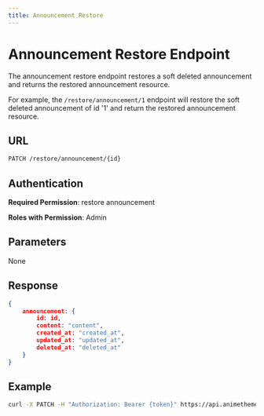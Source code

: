 ```yaml
---
title: Announcement Restore
---
```


# Announcement Restore Endpoint

The announcement restore endpoint restores a soft deleted announcement and returns the restored announcement resource.

For example, the `/restore/announcement/1` endpoint will restore the soft deleted announcement of id '1' and return the restored announcement resource.

## URL

```sh
PATCH /restore/announcement/{id}
```

## Authentication

**Required Permission**: restore announcement

**Roles with Permission**: Admin

## Parameters

None

## Response

```json
{
    announcement: {
        id: id,
        content: "content",
        created_at: "created_at",
        updated_at: "updated_at",
        deleted_at: "deleted_at"
    }
}
```

## Example

```bash
curl -X PATCH -H "Authorization: Bearer {token}" https://api.animethemes.moe/restore/announcement/1
```
